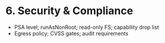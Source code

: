 # 6. Security & Compliance
- PSA level; runAsNonRoot; read-only FS; capability drop list
- Egress policy; CVSS gates; audit requirements

